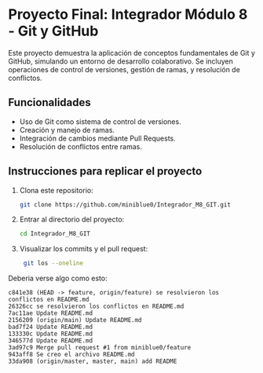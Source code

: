 # Proyecto Final: Integrador Módulo 8 - Git y GitHub

Este proyecto demuestra la aplicación de conceptos fundamentales de Git y GitHub, simulando un entorno de desarrollo colaborativo. Se incluyen operaciones de control de versiones, gestión de ramas, y resolución de conflictos.

## Funcionalidades
- Uso de Git como sistema de control de versiones.
- Creación y manejo de ramas.
- Integración de cambios mediante Pull Requests.
- Resolución de conflictos entre ramas.

## Instrucciones para replicar el proyecto
1. Clona este repositorio:
   ```bash
   git clone https://github.com/miniblue0/Integrador_M8_GIT.git
   ```

2. Entrar al directorio del proyecto:
   ```bash
   cd Integrador_M8_GIT
   ```

3. Visualizar los commits y el pull request:
   ```bash
    git los --oneline
   ```
  Deberia verse algo como esto:
   ```text
   c841e38 (HEAD -> feature, origin/feature) se resolvieron los conflictos en README.md
   26326cc se resolvieron los conflictos en README.md
   7ac11ae Update README.md
   2156209 (origin/main) Update README.md
   bad7f24 Update README.md
   133330c Update README.md
   346577d Update README.md
   3ad97c9 Merge pull request #1 from miniblue0/feature
   943aff8 Se creo el archivo README.md
   33da908 (origin/master, master, main) add README
   ``` 
